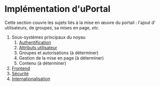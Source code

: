 # Implémentation d'uPortal

Cette section couvre les sujets liés à la mise en œuvre du portail : l'ajout d'
utilisateurs, de groupes, sa mises en page, *etc.*

1. Sous-systèmes principaux du noyau
    1. [Authentification](authentification/README.md)
    2. [Attributs utilisateur](user-attributes/README.md)
    3. Groupes et autorisations (à déterminer)
    4. Gestion de la mise en page (à déterminer)
    5. Contenu (à déterminer)
2. [Frontend](frontend/README.md)
3. [Sécurité](securite.md)
4. [Internationalisation](i18n.md)
